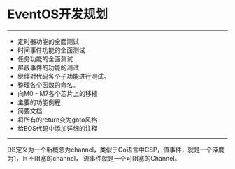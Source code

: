# EventOS开发规划
---------
+ 定时器功能的全面测试
+ 时间事件功能的全面测试
+ 任务功能的全面测试
+ 屏蔽事件的功能的测试
+ 继续对代码各个子功能进行测试。
+ 整理各个函数的命名。
+ 向M0 - M7各个芯片上的移植
+ 主要的功能例程
+ 简要文档
+ 将所有的return变为goto风格
+ 给EOS代码中添加详细的注释

------------------
DB定义为一个新概念为channel，类似于Go语言中CSP，值事件，就是一个深度为1，且不阻塞的channel，
流事件就是一个可阻塞的Channel。
